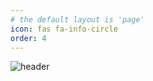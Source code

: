 ```yaml
---
# the default layout is 'page'
icon: fas fa-info-circle
order: 4
---
```


![header](https://capsule-render.vercel.app/api?type=soft&color=auto&height=300&section=header&text=SUPERDODGE&fontSize=90)


